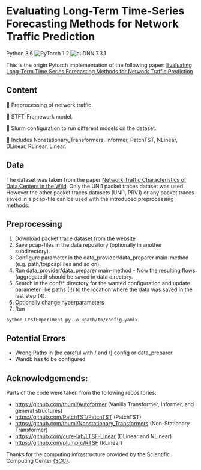 # Evaluating Long-Term Time-Series Forecasting Methods for Network Traffic Prediction

Python 3.6
![PyTorch 1.2](https://img.shields.io/badge/PyTorch%20-%23EE4C2C.svg?style=plastic)
![cuDNN 7.3.1](https://img.shields.io/badge/cudnn-7.3.1-green.svg?style=plastic)

This is the origin Pytorch implementation of the following paper:
[Evaluating Long-Term Time Series Forecasting Methods for Network Traffic Prediction](Link)

## Content

:triangular_flag_on_post: Preprocessing of network traffic.

:triangular_flag_on_post: STFT_Framework model.

:triangular_flag_on_post: Slurm configuration to run different models on the dataset.

:triangular_flag_on_post: Includes Nonstationary_Transformers, Informer, PatchTST, NLinear, DLinear, RLinear, Linear.

## Data

The dataset was taken from the paper [Network Traffic Characteristics of Data Centers in the Wild](https://pages.cs.wisc.edu/~tbenson/IMC10_Data.html). Only the UNI1 packet traces dataset was used. However the other packet traces datasets (UNI1, PRV1) or any packet traces saved in a pcap-file can be used with the introduced preprocessing methods.

## Preprocessing

1. Download packet trace dataset from [the website](https://pages.cs.wisc.edu/~tbenson/IMC10_Data.html)
2. Save pcap-files in the data repository (optionally in another subdirectory).
3. Configure parameter in the data_provider/data_preparer main-method (e.g. path/to/pcapFiles and so on).
4. Run data_provider/data_preparer main-method - Now the resulting flows (aggregated) should be saved in data directory.
5. Search in the conf/\* directory for the wanted configuration and update parameter like paths (!!) to the location where the data was saved in the last step (4).
6. Optionally change hyperparameters
7. Run

```
python LtsfExperiment.py -o <path/to/config.yaml>
```

## Potential Errors

- Wrong Paths in (be careful with / and \\) config or data_preparer
- Wandb has to be configured

## Acknowledgemends:

Parts of the code were taken from the following repositories:

- https://github.com/thuml/Autoformer (Vanilla Transformer, Informer, and general structures)
- https://github.com/PatchTST/PatchTST (PatchTST)
- https://github.com/thuml/Nonstationary_Transformers (Non-Stationary Transformer)
- https://github.com/cure-lab/LTSF-Linear (DLinear and NLinear)
- https://github.com/plumprc/RTSF (RLinear)

Thanks for the computing infrastructure provided by the Scientific Computing Center [(SCC)](https://www.scc.kit.edu/).
